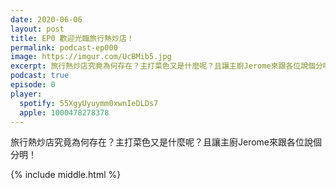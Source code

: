 ```yaml
---
date: 2020-06-06
layout: post
title: EP0 歡迎光臨旅行熱炒店！
permalink: podcast-ep000
image: https://imgur.com/UcBMib5.jpg
excerpt: 旅行熱炒店究竟為何存在？主打菜色又是什麼呢？且讓主廚Jerome來跟各位說個分明！
podcast: true
episode: 0
player:
  spotify: 55XgyUyuymm0xwnIeDLDs7
  apple: 1000478278378
---
```


旅行熱炒店究竟為何存在？主打菜色又是什麼呢？且讓主廚Jerome來跟各位說個分明！



{% include middle.html %}
